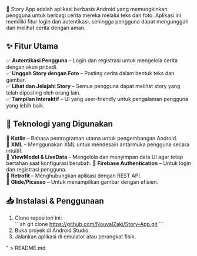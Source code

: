 📖 Story App adalah aplikasi berbasis Android yang memungkinkan pengguna untuk berbagi cerita mereka melalui teks dan foto. Aplikasi ini memiliki fitur login dan autentikasi, sehingga pengguna dapat mengunggah dan melihat cerita dengan aman.

## ✨ Fitur Utama
✅ **Autentikasi Pengguna** – Login dan registrasi untuk mengelola cerita dengan akun pribadi.  
✅ **Unggah Story dengan Foto** – Posting cerita dalam bentuk teks dan gambar.  
✅ **Lihat dan Jelajahi Story** – Semua pengguna dapat melihat story yang telah diposting oleh orang lain.  
✅ **Tampilan Interaktif** – UI yang user-friendly untuk pengalaman pengguna yang lebih baik.  

## 🚀 Teknologi yang Digunakan
🔹 **Kotlin** – Bahasa pemrograman utama untuk pengembangan Android.  
🔹 **XML** – Menggunakan XML untuk mendesain antarmuka pengguna secara intuitif.  
🔹 **ViewModel & LiveData** – Mengelola dan menyimpan data UI agar tetap bertahan saat konfigurasi berubah. 
🔹 **Firebase Authentication** – Untuk login dan registrasi pengguna.  
🔹 **Retrofit** – Menghubungkan aplikasi dengan REST API.  
🔹 **Glide/Picasso** – Untuk menampilkan gambar dengan efisien.  

## 📥 Instalasi & Penggunaan
1. Clone repositori ini:  
   \`\`\`sh
   git clone https://github.com/NouvalZaki/Story-App.git
   \`\`\`
2. Buka proyek di Android Studio.  
3. Jalankan aplikasi di emulator atau perangkat fisik.  

" > README.md
